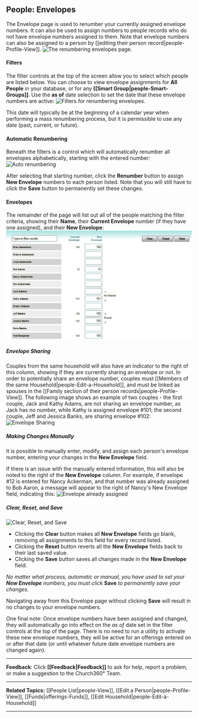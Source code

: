## People: Envelopes

The Envelope page is used to renumber your currently assigned envelope
numbers. It can also be used to assign numbers to people records who do
not have envelope numbers assigned to them. Note that envelope numbers
can also be assigned to a person by [[editing their person
record|people-Profile-View]]. ![The renumbering envelopes
page.](images/Offering_Envelopes_01.JPG "The renumbering envelopes page.")

#### Filters

The filter controls at the top of the screen allow you to select which
people are listed below. You can choose to view envelope assignments for
**All People** in your database, or for any **[[Smart
Group|people-Smart-Groups]]**. Use the **as of** date selection to
set the date that these envelope numbers are active: ![Filters for
renumbering
envelopes.](images/Offering_Envelopes_02.JPG "Filters for renumbering envelopes.")

This date will typically be at the beginning of a calendar year when
performing a mass renumbering process, but it is permissible to use any
date (past, current, or future).

#### Automatic Renumbering

Beneath the filters is a control which will automatically renumber all
envelopes alphabetically, starting with the entered number: ![Auto
renumbering](images/Offering_Envelopes_03.JPG "Auto renumbering")

After selecting that starting number, click the **Renumber** button to
assign **New Envelope** numbers to each person listed. Note that you
will still have to click the **Save** button to permanently set these
changes.

#### Envelopes

The remainder of the page will list out all of the people matching the
filter criteria, showing their **Name**, their **Current Envelope**
number (if they have one assigned), and their **New Envelope**:
![Envelope details](images/Offering_Envelopes_07.JPG "Envelope details")

##### Envelope Sharing

Couples from the same household will also have an indicator to the right
of this column, showing if they are currently sharing an envelope or
not. In order to potentially share an envelope number, couples must
[[Members of the same Household|people-Edit-a-Household]], and
must be linked as spouses in the [[Family section of their person
records|people-Profile-View]]. The following image shows an example
of two couples - the first couple, Jack and Kathy Adams, are not sharing
an envelope number, as Jack has no number, while Kathy is assigned
envelope \#101; the second couple, Jeff and Jessica Banks, are sharing
envelope \#102: ![Envelope
Sharing](images/Offering_Envelopes_04.JPG "Envelope Sharing")

##### Making Changes Manually

It is possible to manually enter, modify, and assign each person's
envelope number, entering your changes in the **New Envelope** field.

If there is an issue with the manually entered information, this will
also be noted to the right of the **New Envelope** column. For example,
if envelope \#12 is entered for Nancy Ackerman, and that number was
already assigned to Bob Aaron, a message will appear to the right of
Nancy's New Envelope field, indicating this: ![Envelope already
assigned](images/Offering_Envelopes_05.JPG "Envelope already assigned")

##### Clear, Reset, and Save

![Clear, Reset, and
Save](images/Offering_Envelopes_06.JPG "Clear, Reset, and Save")

-   Clicking the **Clear** button makes all **New Envelope** fields go
    blank, removing all assignments to this field for every record
    listed.
-   Clicking the **Reset** button reverts all the **New Envelope**
    fields back to their last saved value.
-   Clicking the **Save** button saves all changes made in the **New
    Envelope** field.

*No matter what process, automatic or manual, you have used to set your
**New Envelope** numbers, you must click* **Save** *to permanently save
your changes.*

Navigating away from this Envelope page without clicking **Save** will
result in no changes to your envelope numbers.

One final note: Once envelope numbers have been assigned and changed,
they will automatically go into effect on the *as of* date set in the
filter controls at the top of the page. There is no need to run a
utility to activate these new envelope numbers, they will be active for
an offerings entered on or after that date (or until whatever future
date envelope numbers are changed again).

* * * * *

**Feedback**: Click **[[Feedback|Feedback]]** to ask for help, report a problem, or
make a suggestion to the Church360° Team.

* * * * *

**Related Topics:** [[People List|people-View]], [[Edit a
Person|people-Profile-View]], [[Funds|offerings-Funds]], [[Edit
Household|people-Edit-a-Household]]

* * * * *
